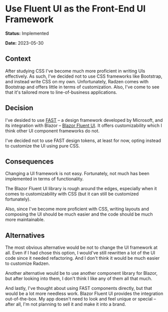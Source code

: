 # Use Fluent UI as the Front-End UI Framework

**Status:** Implemented

**Date:** 2023-05-30

## Context

After studying CSS I've become much more proficient in writing UIs effectively. As such, I've decided not to use CSS
frameworks like Bootstrap, and instead write CSS on my own. Unfortunately, Radzen comes with Bootstrap and offers little
in terms of customization. Also, I've come to see that it's tailored more to line-of-business applications.

## Decision

I've desided to use [FAST](https://www.fast.design) – a design framework developed by Microsoft, and its integration
with Blazor – [Blazor Fluent UI](https://www.fluentui-blazor.net). It offers customizability which I think other UI
component frameworks do not.

I've decided not to use FAST design tokens, at least for now, opting instead to customize the UI using pure CSS.

## Consequences

Changing a UI framework is not easy. Fortunately, not much has been implemented in terms of functionality.

The Blazor Fluent UI library is rough around the edges, especially when it comes to customizability with CSS (but it
can still be customized fortunately).

Also, since I've become more proficient with CSS, writing layouts and composing the UI should be much easier and the
code should be much more maintainable.

## Alternatives

The most obvious alternative would be not to change the UI framework at all. Even if I had chose this option, I would've
still rewritten a lot of the UI code since it needed refactoring. And I don't think it would be much easier to
customize Radzen.

Another alternative would be to use another component library for Blazor, but after looking into them, I don't think I
like any of them all that much.

And lastly, I've thought about using FAST components directly, but that would be a lot more needless work. Blazor Fluent
UI provides the integration out-of-the-box. My app doesn't need to look and feel unique or special – after all, I'm
not planning to sell it and make it into a brand.
